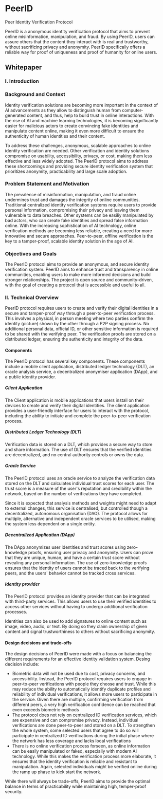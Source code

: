 # PeerID
Peer Identity Verification Protocol

PeerID is a anonymous identity verification protocol that aims to prevent online misinformation, manipulation, and fraud. By using PeerID, users can assure others that the content they interact with is real and trustworthy, without sacrificing privacy and anonymity. PeerID specifically offers a reliable way for proof of uniqueness and proof of humanity for online users.

## Whitepaper

### I. Introduction

### Background and Context

Identity verification solutions are becoming more important in the context of AI advancements as they allow to distinguish human from computer-generated content, and thus, help to build trust in online interactions. With the rise of AI and machine learning technologies, it is becoming significantly easier for malicious actors to create convincing fake identities and manipulate content online, making it even more difficult to ensure the authenticity of human identities and their content.

To address these challenges, anonymous, scalable approaches to online identity verification are needed. Other verification and identity solutions compromise on usability, accessibility, privacy, or cost, making them less effective and less widely adopted. The PeerID protocol aims to address these shortcomings and providing secure identity verification system that prioritizes anonymity, practicability and large scale adoption.

### Problem Statement and Motivation

The prevalence of misinformation, manipulation, and fraud online undermines trust and damages the integrity of online communities. Traditional centralized identity verification systems require users to provide personal information, compromising their privacy and leaving them vulnerable to data breaches. Other systems can be easiliy manipulated by bad actors, who can create fake identities and spread false information online. With the increasing sophistication of AI technology, online verification methods are becoming less reliable, creating a need for more innovative and secure approaches. Peer-to-peer, offline verification is the key to a tamper-proof, scalable identity solution in the age of AI.

### Objectives and Goals

The PeerID protocol aims to provide an anonymous, and secure identity verification system. PeerID aims to enhance trust and transparency in online communities, enabling users to make more informed decisions and build stronger relationships. The project is open source and community-driven, with the goal of creating a protocol that is accessible and useful to all.

### II. Technical Overview

PeerID protocol requires users to create and verify their digital identities in a secure and tamper-proof way through a peer-to-peer verification process. This involves a physical, in person meeting where two parties confirm the identity (picture) shown by the other through a P2P signing process. No additional personal data, official ID, or other sensitive information is required to be shared with the verifying peer. The verification proofs are stored on a distributed ledger, ensuring the authenticity and integrity of the data. 

#### Components

The PeerID protocol has several key components. These components include a mobile client application, distributed ledger technology (DLT), an oracle analysis service, a decentralized anonymiser application (DApp), and a public identity provider.

##### Client Application

The Client application is mobile applications that users install on their devices to create and verify their digital identities. The client application provides a user-friendly interface for users to interact with the protocol, including the ability to initiate and complete the peer-to-peer verification process.

##### Distributed Ledger Technology (DLT)

Verification data is stored on a DLT, which provides a secure way to store and share information. The use of DLT ensures that the verified identities are decentralized, and no central authority controls or owns the data.

##### Oracle Service

The PeerID protocol uses an oracle service to analyze the verification data stored on the DLT and calculates individual trust scores for each user. The trust score is a measure of the user's reputation and credibility within the network, based on the number of verifications they have completed.

Since it is expected that analysis methods and weights might need to adapt to external changes, this service is centralised, but controlled though a decentralized, autonomous organisation (DAO). The protocol allows for multiple, alternative and independent oracle services to be utilised, making the system less dependent on a single entity.  

##### Decentralized Application (DApp)

The DApp anonymizes user identities and trust scores using zero-knowledge proofs, ensuring user privacy and anonymity. Users can prove that they are unique, human, and have a certain trust score without revealing any personal information. The use of zero-knowledge proofs ensures that the identity of users cannot be traced back to the verifying peers, and the users' behavior cannot be tracked cross services.

##### Identity provider

The PeerID protocol provides an identity provider that can be integrated with third-party services. This allows users to use their verified identities to access other services without having to undergo additional verification processes.

Identities can also be used to add signatures to online content such as image, video, audio, or text. By doing so they claim ownership of given content and signal trustworthiness to others without sacrificing anonymity. 

#### Design decisions and trade-offs

The design decisions of PeerID were made with a focus on balancing the different requirements for an effective identity validation system. Desing decision include:

- Biometric data will not be used due to cost, privacy concerns, and accessibility. Instead, the PeerID protocol requires users to engage in peer-to-peer verifications with people they choose and trust. While this may reduce the ability to automatically identify duplicate profiles and reliability of individual verifications, it allows more users to participate in the service. Given there are multiple, confirming verification from different peers, a very high verification confidence can be reached that even exceeds biometric methods
- The protocol does not rely on centralized ID verification services, which are expensive and can compromise privacy. Instead, individual verifications are done peer-to-peer and stored on a DLT. To strengthen the whole system, some selected users that agree to do so will participate in centralized ID verifications during the initial phase where the network has less coverage and lacks local verifications
- There is no online verification process forseen, as online information can be easily manipulated or faked, especially with modern AI technology. While this makes the verification process more elaborate, it ensures that the identity verification is reliable and resistant to manipulation. Again, selected individuals might be verified online during the ramp up phase to kick start the network.

While there will always be trade-offs, PeerID aims to provide the optimal balance in terms of practicability while maintaining high, temper-proof security. 
